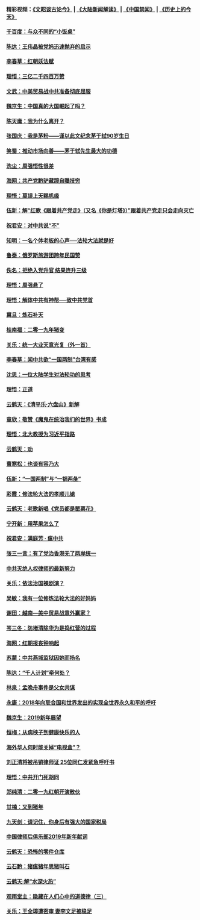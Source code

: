 #### 精彩视频：[《文昭谈古论今》](https://github.com/gfw-breaker/wenzhao/blob/master/README.md?t=01162131) | [《大陆新闻解读》](https://github.com/gfw-breaker/ntdtv-comedy/blob/master/README.md?t=01162131) | [《中国禁闻》](https://github.com/gfw-breaker/ntdtv-news/blob/master/README.md?t=01162131) | [《历史上的今天》](https://github.com/gfw-breaker/today-in-history/blob/master/README.md?t=01162131) 

#### [千百度：与众不同的“小饭桌”](../pages/nsc993/n10978639.md?t=01162131) 

#### [陈达：王伟晶被党妈迅速抛弃的启示](../pages/nsc993/n10976450.md?t=01162131) 

#### [李春草：红朝妖法赋](../pages/nsc993/n10976387.md?t=01162131) 

#### [理悟：三亿二千四百万赞](../pages/nsc993/n10975966.md?t=01162131) 

#### [文武：中美贸易战中共准备彻底屈服](../pages/nsc993/n10974571.md?t=01162131) 

#### [魏京生：中国真的大国崛起了吗？](../pages/nsc993/n10974530.md?t=01162131) 

#### [陈天庸：我为什么离开？](../pages/nsc993/n10974493.md?t=01162131) 

#### [张国庆：我是茅粉——谨以此文纪念茅于轼90岁生日](../pages/nsc993/n10974477.md?t=01162131) 

#### [笑蜀：推动市场向善——茅于轼先生最大的功德](../pages/nsc993/n10974451.md?t=01162131) 

#### [洗尘：周强悟性很差](../pages/nsc993/n10973701.md?t=01162131) 

#### [海网：共产党黔驴藏蹄自曝技穷](../pages/nsc993/n10969562.md?t=01162131) 

#### [理悟：莫误上天赐机缘](../pages/nsc993/n10969514.md?t=01162131) 

#### [伍新：解“红歌《跟着共产党走》（又名《你是灯塔》）”跟着共产党走只会走向灭亡](../pages/nsc993/n10969074.md?t=01162131) 

#### [祝君安：对中共说“不”](../pages/nsc993/n10968464.md?t=01162131) 

#### [知明：一名个体老板的心声──法轮大法就是好](../pages/nsc993/n10967473.md?t=01162131) 

#### [鲁泰：俄罗斯旅游团跨年民国赞](../pages/nsc993/n10967035.md?t=01162131) 

#### [佚名：拒绝入党升官  结果连升三级](../pages/nsc993/n10965069.md?t=01162131) 

#### [理悟：周强悬了](../pages/nsc993/n10965044.md?t=01162131) 

#### [理悟：解体中共有神帮──致中共党首](../pages/nsc993/n10963824.md?t=01162131) 

#### [冀旦：炼石补天](../pages/nsc993/n10963818.md?t=01162131) 

#### [桂南福：二零一九年猪变](../pages/nsc993/n10963774.md?t=01162131) 

#### [关乐：统一大业天意光复（外一首）](../pages/nsc993/n10963765.md?t=01162131) 

#### [李春草：闻中共欲“一国两制”台湾有感](../pages/nsc993/n10963761.md?t=01162131) 

#### [沈思：一位大陆学生对法轮功的思考](../pages/nsc993/n10960706.md?t=01162131) 

#### [理悟：正道](../pages/nsc993/n10960529.md?t=01162131) 

#### [云鹤天：《清平乐‧六盘山》新解](../pages/nsc993/n10959258.md?t=01162131) 

#### [童欣：敬赞《魔鬼在统治我们的世界》书成](../pages/nsc993/n10959244.md?t=01162131) 

#### [理悟：北大教授为习近平指路](../pages/nsc993/n10959234.md?t=01162131) 

#### [云鹤天：劝](../pages/nsc993/n10959226.md?t=01162131) 

#### [曹寒松：也谈有容乃大](../pages/nsc993/n10959191.md?t=01162131) 

#### [伍新：“一国两制”与“一锅两彘”](../pages/nsc993/n10958297.md?t=01162131) 

#### [彩霞：修法轮大法的孝顺儿媳](../pages/nsc993/n10958333.md?t=01162131) 

#### [云鹤天：老歌新唱《党员都是罂粟花》](../pages/nsc993/n10958225.md?t=01162131) 

#### [宁开新：用苹果怎么了](../pages/nsc993/n10955962.md?t=01162131) 

#### [祝君安：满庭芳 · 瘟中共](../pages/nsc993/n10955949.md?t=01162131) 

#### [张三一言：有了党治香港无了两岸统一](../pages/nsc993/n10955943.md?t=01162131) 

#### [中共灭绝人权律师的最新努力](../pages/nsc993/n10954725.md?t=01162131) 

#### [关乐：依法治国裸剧演？](../pages/nsc993/n10952420.md?t=01162131) 

#### [吴敏：我有一位修炼法轮大法的好妈妈](../pages/nsc993/n10952484.md?t=01162131) 

#### [谢田：越南—美中贸易战意外赢家？](../pages/nsc993/n10940351.md?t=01162131) 

#### [岑三冬：防堵清除华为是捣红营的过程](../pages/nsc993/n10952342.md?t=01162131) 

#### [海网：红朝报丧钟响起](../pages/nsc993/n10951480.md?t=01162131) 

#### [苏蒙：中共燕城监狱因她而扬名](../pages/nsc993/n10951476.md?t=01162131) 

#### [陈达：“千人计划”牵何处？](../pages/nsc993/n10951466.md?t=01162131) 

#### [林泉：孟晚舟事件是父女共谋](../pages/nsc993/n10947780.md?t=01162131) 

#### [永康：2018年向联合国和世界发出的实现全世界永久和平的呼吁](../pages/nsc993/n10947756.md?t=01162131) 

#### [魏京生：2019新年展望](../pages/nsc993/n10947691.md?t=01162131) 

#### [恒梅：从病秧子到健康快乐的人](../pages/nsc993/n10947469.md?t=01162131) 

#### [海外华人何时能关掉“电视盒”？](../pages/nsc993/n10945406.md?t=01162131) 

#### [刘正清将被吊销律师证 25位同仁发紧急呼吁书](../pages/nsc993/n10944361.md?t=01162131) 

#### [理悟：中共开门死胡同](../pages/nsc993/n10944908.md?t=01162131) 

#### [郑纯清：二零一九红朝开演散伙](../pages/nsc993/n10944905.md?t=01162131) 

#### [甘楠：又到猪年](../pages/nsc993/n10944903.md?t=01162131) 

#### [九天剑：请记住，你身后有强大的国家税局](../pages/nsc993/n10944885.md?t=01162131) 

#### [中国律师后俱乐部2019年新年献词](../pages/nsc993/n10944348.md?t=01162131) 

#### [云鹤天：恐怖的零件仓库](../pages/nsc993/n10942847.md?t=01162131) 

#### [云石黔：猪瘟猪年思猪叫石](../pages/nsc993/n10943180.md?t=01162131) 

#### [云鹤天:解“水深火热”](../pages/nsc993/n10942828.md?t=01162131) 

#### [观雨堂主：隐藏在人们心中的道德律（三）](../pages/nsc993/n10941445.md?t=01162131) 

#### [关乐：王全璋遭密审 妻李文足被稳足](../pages/nsc993/n10941420.md?t=01162131) 

